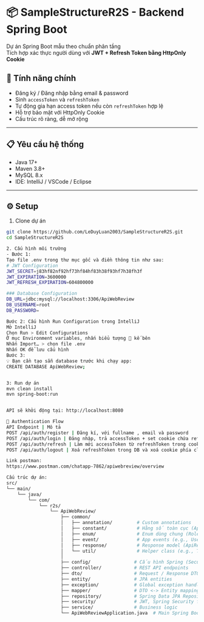 # 📦 SampleStructureR2S - Backend Spring Boot

Dự án Spring Boot mẫu theo chuẩn phân tầng  
Tích hợp xác thực người dùng với **JWT + Refresh Token bằng HttpOnly Cookie**

## 🚀 Tính năng chính

- Đăng ký / Đăng nhập bằng email & password
- Sinh `accessToken` và `refreshToken`
- Tự động gia hạn access token nếu còn `refreshToken` hợp lệ
- Hỗ trợ bảo mật với HttpOnly Cookie
- Cấu trúc rõ ràng, dễ mở rộng

---

## 📋 Yêu cầu hệ thống

- Java 17+
- Maven 3.8+
- MySQL 8.x
- IDE: IntelliJ / VSCode / Eclipse
---
## ⚙️ Setup

1. Clone dự án 
```bash
git clone https://github.com/LeDuyLuan2003/SampleStructureR2S.git
cd SampleStructureR2S

2. Cấu hình môi trường
- Bước 1:
Tạo file .env trong thư mục gốc và điền thông tin như sau:
# JWT Configuration
JWT_SECRET=j83hf82nf92hf73hf84hf83h38f93hf7h38fh3f
JWT_EXPIRATION=3600000
JWT_REFRESH_EXPIRATION=604800000

### Database Configuration
DB_URL=jdbc:mysql://localhost:3306/ApiWebReview
DB_USERNAME=root
DB_PASSWORD=

Bước 2: Cấu hình Run Configuration trong IntelliJ
Mở IntelliJ
Chọn Run > Edit Configurations
Ở mục Environment variables, nhấn biểu tượng 📄 kế bên
Nhấn Import… > chọn file .env
Nhấn OK để lưu cấu hình
Bước 3:
💡 Bạn cần tạo sẵn database trước khi chạy app:
CREATE DATABASE ApiWebReview;


3: Run dự án
mvn clean install
mvn spring-boot:run


API sẽ khởi động tại: http://localhost:8080

🔐 Authentication Flow
API Endpoint | Mô tả
POST /api/auth/register | Đăng kí, với fullname , email và password
POST /api/auth/login | Đăng nhập, trả accessToken + set cookie chứa refreshToken
POST /api/auth/refresh | Làm mới accessToken từ refreshToken trong cookie
POST /api/auth/logout | Xoá refreshToken trong DB và xoá cookie phía client

Link postman:
https://www.postman.com/chatapp-7862/apiwebreview/overview

Cấu trúc dự án:
src/
└── main/
    └── java/
        └── com/
            └── r2s/
                └── ApiWebReview/
                    ├── common/
                    │   ├── annotation/         # Custom annotations
                    │   ├── constant/           # Hằng số toàn cục (AppConstants,SecurityConstants)
                    │   ├── enum/               # Enum dùng chung (Role, Status,...)
                    │   ├── event/              # App events (e.g., UserRegisteredEvent)
                    │   ├── response/           # Response model (ApiResponse, PagingResponse)
                    │   └── util/               # Helper class (e.g., TokenUtil, DateUtil)
                    │
                    ├── config/                # Cấu hình Spring (Security, Swagger, ...)
                    ├── controller/            # REST API endpoints
                    ├── dto/                   # Request / Response DTO
                    ├── entity/                # JPA entities
                    ├── exception/             # Global exception handler, custom exceptions
                    ├── mapper/                # DTO <-> Entity mapping
                    ├── repository/            # Spring Data JPA Repositories
                    ├── security/              # JWT, Spring Security filters
                    ├── service/               # Business logic
                    └── ApiWebReviewApplication.java  # Main Spring Boot class

